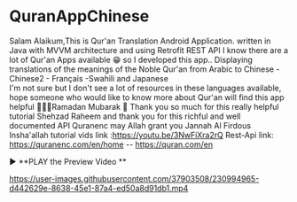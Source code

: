 # QuranAppChinese
Salam Alaikum,This is Qur'an Translation Android Application. written in Java with MVVM architecture and using Retrofit REST API 
I know there are a lot of Qur'an Apps available 😁 so I developed this app..
Displaying translations of the meanings of the Noble Qur'an from Arabic to Chinese - Chinese2 - Français -Swahili and Japanese  
I'm not sure but I don't see a lot of resources in these languages available,
hope someone who would like to know more about Qur'an will find this app helpful 👩‍💻🎉Ramadan Mubarak 🎉
Thank you so much for this really helpful tutorial Shehzad Raheem and thank you for this richful and well documented API Quranenc may Allah grant you Jannah Al Firdous Insha'allah
tutorial vids link :https://youtu.be/3NwFiXra2rQ 
Rest-Api link: https://quranenc.com/en/home        --   https://quran.com/en



▶️ **PLAY the Preview Video
**




https://user-images.githubusercontent.com/37903508/230994965-d442629e-8638-45e1-87a4-ed50a8d91db1.mp4

